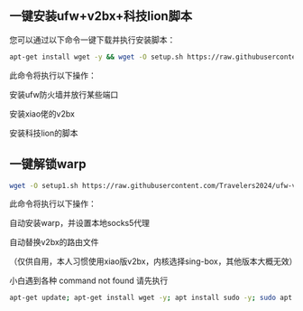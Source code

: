 ## 一键安装ufw+v2bx+科技lion脚本

您可以通过以下命令一键下载并执行安装脚本：

```bash
apt-get install wget -y && wget -O setup.sh https://raw.githubusercontent.com/Travelers2024/ufw-v2bx-kejilion/main/setup.sh && chmod +x setup.sh && ./setup.sh
```

此命令将执行以下操作：

安装ufw防火墙并放行某些端口

安装xiao佬的v2bx

安装科技lion的脚本



## 一键解锁warp

```bash
wget -O setup1.sh https://raw.githubusercontent.com/Travelers2024/ufw-v2bx-kejilion/main/setup1.sh && chmod +x setup1.sh && ./setup1.sh
```

此命令将执行以下操作：

自动安装warp，并设置本地socks5代理

自动替换v2bx的路由文件

（仅供自用，本人习惯使用xiao版v2bx，内核选择sing-box，其他版本大概无效）

小白遇到各种 command not found 请先执行
```bash
apt-get update; apt-get install wget -y; apt install sudo -y; sudo apt install curl -y
```
